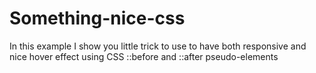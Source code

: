 # Something-nice-css
In this example I show you little trick to use to have both responsive and nice hover effect using CSS  ::before and ::after pseudo-elements 
